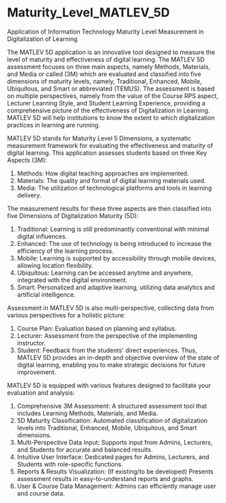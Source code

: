 # Maturity_Level_MATLEV_5D
Application of Information Technology Maturity Level Measurement in Digitalization of Learning

The MATLEV 5D application is an innovative tool designed to measure the level of maturity and effectiveness of digital learning. The MATLEV 5D assessment focuses on three main aspects, namely Methods, Materials, and Media or called (3M) which are evaluated and classified into five dimensions of maturity levels, namely, Traditional, Enhanced, Mobile, Ubiquitous, and Smart or abbreviated (TEMUS). The assessment is based on multiple perspectives, namely from the value of the Course RPS aspect, Lecturer Learning Style, and Student Learning Experience, providing a comprehensive picture of the effectiveness of Digitalization in Learning. MATLEV 5D will help institutions to know the extent to which digitalization practices in learning are running.

MATLEV 5D stands for Maturity Level 5 Dimensions, a systematic measurement framework for evaluating the effectiveness and maturity of digital learning. This application assesses students based on three Key Aspects (3M):
1. Methods: How digital teaching approaches are implemented.
2. Materials: The quality and format of digital learning materials used.
3. Media: The utilization of technological platforms and tools in learning delivery.

The measurement results for these three aspects are then classified into five Dimensions of Digitalization Maturity (5D):
1. Traditional: Learning is still predominantly conventional with minimal digital influences.
2. Enhanced: The use of technology is being introduced to increase the efficiency of the learning process.
3. Mobile: Learning is supported by accessibility through mobile devices, allowing location flexibility.
4. Ubiquitous: Learning can be accessed anytime and anywhere, integrated with the digital environment.
5. Smart: Personalized and adaptive learning, utilizing data analytics and artificial intelligence.

Assessment in MATLEV 5D is also multi-perspective, collecting data from various perspectives for a holistic picture:
1. Course Plan: Evaluation based on planning and syllabus.
2. Lecturer: Assessment from the perspective of the implementing instructor.
3. Student: Feedback from the students' direct experiences.
Thus, MATLEV 5D provides an in-depth and objective overview of the state of digital learning, enabling you to make strategic decisions for future improvement.

MATLEV 5D is equipped with various features designed to facilitate your evaluation and analysis:
1. Comprehensive 3M Assessment: A structured assessment tool that includes Learning Methods, Materials, and Media.
2. 5D Maturity Classification: Automated classification of digitalization levels into Traditional, Enhanced, Mobile, Ubiquitous, and Smart dimensions.
3. Multi-Perspective Data Input: Supports input from Admins, Lecturers, and Students for accurate and balanced results.
4. Intuitive User Interface: Dedicated pages for Admins, Lecturers, and Students with role-specific functions.
5. Reports & Results Visualization: (If existing/to be developed) Presents assessment results in easy-to-understand reports and graphs.
6. User & Course Data Management: Admins can efficiently manage user and course data.
